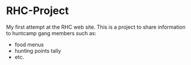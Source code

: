 # RHC-Project
My first attempt at the RHC web site.
This is a project to share information to huntcamp gang members such as:
- food menus
- hunting points tally
- etc.
